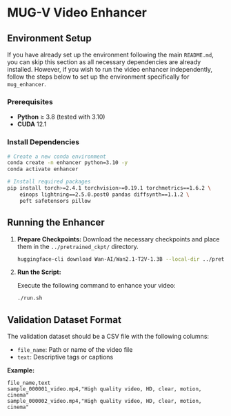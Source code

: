 # MUG-V Video Enhancer

## Environment Setup

If you have already set up the environment following the main `README.md`, you can skip this section as all necessary dependencies are already installed. However, if you wish to run the video enhancer independently, follow the steps below to set up the environment specifically for `mug_enhancer`.

### Prerequisites

- **Python** ≥ 3.8 (tested with 3.10)  
- **CUDA** 12.1  

### Install Dependencies

```bash
# Create a new conda environment
conda create -n enhancer python=3.10 -y
conda activate enhancer

# Install required packages
pip install torch>=2.4.1 torchvision>=0.19.1 torchmetrics==1.6.2 \
    einops lightning==2.5.0.post0 pandas diffsynth==1.1.2 \
    peft safetensors pillow
```

## Running the Enhancer

1. **Prepare Checkpoints:**
   Download the necessary checkpoints and place them in the `../pretrained_ckpt/` directory.

   ```bash
   huggingface-cli download Wan-AI/Wan2.1-T2V-1.3B --local-dir ../pretrained_ckpt/Wan2.1-T2V-1.3B
   ```

2. **Run the Script:**

   Execute the following command to enhance your video:

   ```bash
   ./run.sh
   ```

## Validation Dataset Format

The validation dataset should be a CSV file with the following columns:

- `file_name`: Path or name of the video file
- `text`: Descriptive tags or captions

**Example:**

```csv
file_name,text
sample_000001_video.mp4,"High quality video, HD, clear, motion, cinema"
sample_000002_video.mp4,"High quality video, HD, clear, motion, cinema"
```

